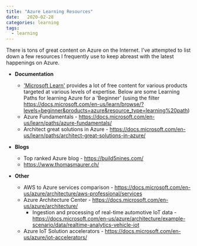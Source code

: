 ```yaml
---
title: "Azure Learning Resources"
date:   2020-02-28 
categories: learning
tags: 
  - learning
---
```


There is tons of great content on Azure on the Internet. I've attempted to list down a few resources I frequently use to keep abreast with the latest happenings on Azure.

* **Documentation**
	*  ['Microsoft Learn'](https://docs.microsoft.com/en-us/learn/) provides a lot of free content for various products targeted at various levels of expertise. Below are some Learning Paths for learning Azure for a 'Beginner' (using the filter <https://docs.microsoft.com/en-us/learn/browse/?levels=beginner&products=azure&resource_type=learning%20path>)
	* Azure Fundamentals -  <https://docs.microsoft.com/en-us/learn/paths/azure-fundamentals/>
	* Architect great solutions in Azure - <https://docs.microsoft.com/en-us/learn/paths/architect-great-solutions-in-azure/>
	
* **Blogs**
	* Top ranked Azure blog - <https://build5nines.com/>
	* <https://www.thomasmaurer.ch/>
	
* **Other**
	* AWS to Azure services comparison - <https://docs.microsoft.com/en-us/azure/architecture/aws-professional/services>
	* Azure Architecture Center - <https://docs.microsoft.com/en-us/azure/architecture/>
		* Ingestion and processing of real-time automotive IoT data - <https://docs.microsoft.com/en-us/azure/architecture/example-scenario/data/realtime-analytics-vehicle-iot>
	* Azure IoT Solution accelerators - <https://docs.microsoft.com/en-us/azure/iot-accelerators/>
